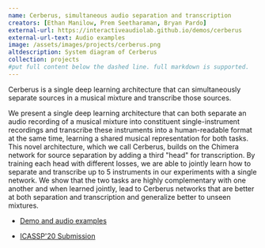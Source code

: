 ```yaml
---
name: Cerberus, simultaneous audio separation and transcription
creators: [Ethan Manilow, Prem Seetharaman, Bryan Pardo]
external-url: https://interactiveaudiolab.github.io/demos/cerberus
external-url-text: Audio examples
image: /assets/images/projects/cerberus.png
altdescription: System diagram of Cerberus
collection: projects
#put full content below the dashed line. full markdown is supported.
---
```


Cerberus is a single deep learning architecture that can simultaneously separate sources in a musical mixture and transcribe those sources.

We present a single deep learning architecture that can both separate an audio recording of a musical mixture into constituent single-instrument recordings and transcribe these instruments into a human-readable format at the same time, learning a shared musical representation for both tasks. This novel architecture, which we call Cerberus, builds on the Chimera network for source separation by adding a third "head" for transcription. By training each head with different losses, we are able to jointly learn how to separate and transcribe up to 5 instruments in our experiments with a single network. We show that the two tasks are highly complementary with one another and when learned jointly, lead to Cerberus networks that are better at both separation and transcription and generalize better to unseen mixtures.

- [Demo and audio examples](https://interactiveaudiolab.github.io/demos/cerberus)

- [ICASSP'20 Submission](https://arxiv.org/abs/1910.12621)